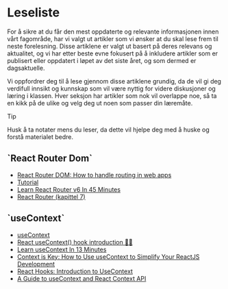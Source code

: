 # Leseliste
For å sikre at du får den mest oppdaterte og relevante informasjonen innen vårt fagområde, har vi valgt ut artikler som vi ønsker at du skal lese frem til neste forelesning. Disse artiklene er valgt ut basert på deres relevans og aktualitet, og vi har etter beste evne fokusert på å inkludere artikler som er publisert eller oppdatert i løpet av det siste året, og som dermed er dagsaktuelle.

Vi oppfordrer deg til å lese gjennom disse artiklene grundig, da de vil gi deg verdifull innsikt og kunnskap som vil være nyttig for videre diskusjoner og læring i klassen. Hver seksjon har artikler som nok vil overlappe noe, så ta en kikk på de ulike og velg deg ut noen som passer din læremåte.

> [!TIP]  
> Husk å ta notater mens du leser, da dette vil hjelpe deg med å huske og forstå materialet bedre.

## \`React Router Dom\`

- [React Router DOM: How to handle routing in web apps](https://blog.logrocket.com/react-router-dom-tutorial-examples/)
- [Tutorial](https://reactrouter.com/en/main/start/tutorial)
- [Learn React Router v6 In 45 Minutes](https://www.youtube.com/watch?v=Ul3y1LXxzdU)
- [React Router (kapittel 7)](https://www.linkedin.com/learning/react-js-essential-training-14836121/installing-react-router-v6)

## \`useContext\`

- [useContext](https://react.dev/reference/react/useContext)
- [React useContext() hook introduction 🧗‍♂️](https://www.youtube.com/watch?v=FpNfvbNYPsg)
- [Learn useContext In 13 Minutes](https://www.youtube.com/watch?v=5LrDIWkK_Bc)
- [Context is Key: How to Use useContext to Simplify Your ReactJS Development](https://www.linkedin.com/pulse/context-key-how-use-usecontext-simplify-your-reactjs-shubham-singh/)
- [React Hooks: Introduction to UseContext](https://ariangarshi.medium.com/react-hooks-introduction-to-usecontext-631303945d1c)
- [A Guide to useContext and React Context API](https://refine.dev/blog/usecontext-and-react-context)